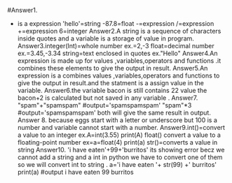 #Answer1.
* is a expression 
'hello'=string
-87.8=float
-=expression
/=expression
+=expression
6=integer
Answer2.A string is a sequence of characters inside quotes and a variable is a storage of value in program.
Answer3.integer(Int)=whole number ex.=2,-3
float=decimal number ex.=3.45,-3.34
string=text enclosed in quotes ex."Hello"
Answer4.An expression is made up for values ,variables,operators and functions .it combines these elements to give the output in result.
Answer5.An expression is a combines values ,variables,operators and functions  to give the output in result.and the statment is a assign value in the variable.
Answer6.the variable bacon is still contains 22 value the bacon+2 is calculated but not saved in any variable .
Answer7.
"spam"+"spamspam" #output='spamspamspam'
"spam"*3  #output='spamspamspam'
both will give the same result in output.
Answer 8.
because eggs start with a letter or underscore but 100 is a number and variable cannot start with a number.
Answer9.int()=convert a value to an integer 
ex.A=int(3.55)
print(A)
float() convert a value to a floating-point number
ex=a=float(4)
print(a)
str()=converts a value in string 
Answer10.
'i have eaten'+99+'burritos'
its showing error becz we cannot add a string and a int in python 
we have to convert one of them so we will convert int to string .
a='i have eaten '+ str(99) +' burritos'
print(a)
#output
i have eaten 99 burritos


